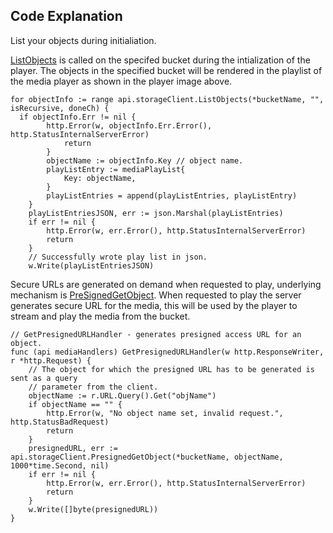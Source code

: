## Code Explanation

List your objects during initialiation.

[ListObjects](https://github.com/minio/minio-go/blob/master/examples/s3/listobjects.go) is called on the specifed bucket
during the intialization of the player. The objects in the specified bucket will be rendered in the playlist 
of the media player as shown in the player image above.

```golang
for objectInfo := range api.storageClient.ListObjects(*bucketName, "", isRecursive, doneCh) {
  if objectInfo.Err != nil {
		http.Error(w, objectInfo.Err.Error(), http.StatusInternalServerError)
			return
		}
		objectName := objectInfo.Key // object name.
		playListEntry := mediaPlayList{
			Key: objectName,
		}
		playListEntries = append(playListEntries, playListEntry)
	}
	playListEntriesJSON, err := json.Marshal(playListEntries)
	if err != nil {
		http.Error(w, err.Error(), http.StatusInternalServerError)
		return
	}
	// Successfully wrote play list in json.
	w.Write(playListEntriesJSON)

```

Secure URLs are generated on demand when requested to play, underlying mechanism is  [PreSignedGetObject](https://github.com/minio/minio-go/blob/master/examples/s3/presignedgetobject.go). When requested to play the server generates secure URL for the media, this will be used by the player to
stream and play the media from the bucket.

```golang
// GetPresignedURLHandler - generates presigned access URL for an object.
func (api mediaHandlers) GetPresignedURLHandler(w http.ResponseWriter, r *http.Request) {
	// The object for which the presigned URL has to be generated is sent as a query
	// parameter from the client.
	objectName := r.URL.Query().Get("objName")
	if objectName == "" {
		http.Error(w, "No object name set, invalid request.", http.StatusBadRequest)
		return
	}
	presignedURL, err := api.storageClient.PresignedGetObject(*bucketName, objectName, 1000*time.Second, nil)
	if err != nil {
		http.Error(w, err.Error(), http.StatusInternalServerError)
		return
	}
	w.Write([]byte(presignedURL))
}
```
